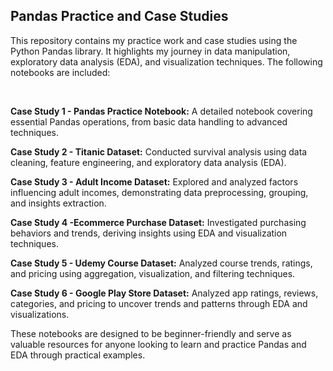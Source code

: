 
<h2> Pandas Practice and Case Studies </h2>

<p>This repository contains my practice work and case studies using the Python Pandas library. It highlights my journey in data manipulation, exploratory data analysis (EDA), and visualization techniques. The following notebooks are included:</p>
<br>
<p><b>Case Study 1 - Pandas Practice Notebook:</b> A detailed notebook covering essential Pandas operations, from basic data handling to advanced techniques.</p>
<p><b>Case Study 2 - Titanic Dataset:</b> Conducted survival analysis using data cleaning, feature engineering, and exploratory data analysis (EDA).</p>
<p> <b>Case Study 3 - Adult Income Dataset:</b> Explored and analyzed factors influencing adult incomes, demonstrating data preprocessing, grouping, and insights extraction.</p>
<p><b>Case Study 4 -Ecommerce Purchase Dataset:</b> Investigated purchasing behaviors and trends, deriving insights using EDA and visualization techniques.</p>
<p><b>Case Study 5 - Udemy Course Dataset:</b> Analyzed course trends, ratings, and pricing using aggregation, visualization, and filtering techniques.</p>
<p><b>Case Study 6 - Google Play Store Dataset:</b> Analyzed app ratings, reviews, categories, and pricing to uncover trends and patterns through EDA and visualizations.</p>
 
<p>These notebooks are designed to be beginner-friendly and serve as valuable resources for anyone looking to learn and practice Pandas and EDA through practical examples.</p>
